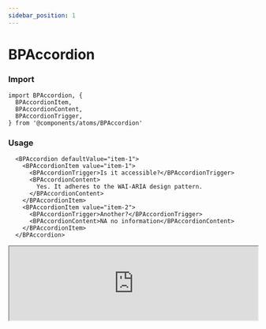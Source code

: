 ```yaml
---
sidebar_position: 1 
---
```


# BPAccordion  

### Import

```tsx
import BPAccordion, {
  BPAccordionItem,
  BPAccordionContent,
  BPAccordionTrigger,
} from '@components/atoms/BPAccordion'
```

### Usage 

```tsx
  <BPAccordion defaultValue="item-1">
    <BPAccordionItem value="item-1">
      <BPAccordionTrigger>Is it accessible?</BPAccordionTrigger>
      <BPAccordionContent>
        Yes. It adheres to the WAI-ARIA design pattern.
      </BPAccordionContent>
    </BPAccordionItem>
    <BPAccordionItem value="item-2">
      <BPAccordionTrigger>Another?</BPAccordionTrigger>
      <BPAccordionContent>NA no information</BPAccordionContent>
    </BPAccordionItem>
  </BPAccordion>
```

<iframe width="100%" heigh="200px" src="https://ui-kit.blue-panda.dev/iframe.html?args=&id=atoms-bpaccordion--basic&viewMode=story" />


### Props 


| Prop | Default | Options |
| ----------- | ----------- | ----------- |
| icon | null | ReactElement<any, string \| JSXElementConstructor<any\>\> | 
| variant | default | 'default' \| 'inverted' \| 'danger' \| 'cyber' \| 'caution' \| 'success' \| 'primary' \| 'secondary' \| 'accent' \| 'light' \| 'link’ | 
| ... | ... | ... | 


Check more colors, statuses and styles at: 
<img src={'/img/sb.png'} style={{width: '15px'}} />

https://ui-kit.blue-panda.dev/?path=/story/atoms-bpaccordion--basic
